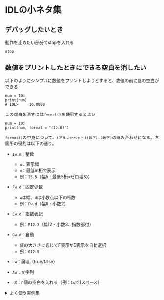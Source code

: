 # IDLの小ネタ集

## デバッグしたいとき
動作を止めたい部分でstopを入れる
```
stop
```
## 数値をプリントしたときにできる空白を消したい
以下のようにシンプルに数値をプリントしようとすると、数値の前に謎の空白ができる
```
num = 10d
print(num)
# IDL>     10.0000
```

この空白を消すには```format()```を使用するとよい
```
num = 10d
print(num, format = "(I2.0)")
```
```format()```の中身について、```(アルファベット)(数字).(数字)```の組み合わせになる。各箇所の役割は以下の通り。
- ```Iw.m```：整数
  - ```w```：表示幅
  - ```m```：最低m桁で表示
  - 例：```I5.5```（幅5・最低5桁=ゼロ埋め）
- ```Fw.d```：固定少数
  - ```w```は幅、```d```は小数点以下の桁数
  - 例：```Fw.d```（幅8・小数2）
- ```Ew.d```：指数表記
  - 例：```E12.3```（幅12・小数3、指数部付）
- ```Gw.d```：自動
  - 値の大きさに応じてF表示かE表示を自動選択
  - 例：```G12.5```
- ```Lw```：論理（true/false）
- ```Aw```：文字列

- ```nX```：n個の空白を入れる（例：```1x```で1スペース）

  
<details><summary>よく使う実例集</summary>

  1) 整数の幅・ゼロ埋め
```
PRINT, 42,      FORMAT='(I4)'     ; 幅4。→「  42」（右寄せ・先頭空白）
PRINT, 42,      FORMAT='(I4.4)'   ; 幅4・最低4桁。→「0042」（ゼロ埋め）
PRINT, -42,     FORMAT='(I4.4)'   ; 負号も含めて幅カウント
```


2) 実数の小数桁・丸め
```
PRINT, 12.3456, FORMAT='(F8.2)'   ; 幅8・小数2 →「   12.35」（四捨五入）
PRINT, 0.00012, FORMAT='(F8.6)'   ; 「0.000120」
PRINT, 123456., FORMAT='(F8.2)'   ; 幅に入らない →「********」
```
3) 指数表記（E）
```
PRINT, 12345.6, FORMAT='(E12.3)'  ; 例）「    1.235E+04」のように出る
PRINT, 0.00012, FORMAT='(E12.5)'  ; 「 1.20000E-04」等
```
4) 自動選択（G）
```
PRINT, 123.456, FORMAT='(G10.4)'  ; 普通の値→F形式っぽく
PRINT, 1.0D-8,  FORMAT='(G10.4)'  ; とても小さい→E形式に自動切替
```
5) 複数列の整形（反復と空白）
```
data = FINDGEN(6) + 0.123  ; [0.123, 1.123, ..., 5.123]
PRINT, data, FORMAT='(3F8.3)'      ; 1行に3列×2行で整形
; 例）   0.123   1.123   2.123
;       3.123   4.123   5.123
```
6) 区切りやラベルを入れる（リテラル文字列）
```
x = 3.14159 & y = 2.71828
PRINT, x, y, FORMAT='("x=",F7.3, ", y=",F7.3)'
; → x=  3.142, y=  2.718
```
7) 改行やスペースの制御
```
PRINT, 1.23, 4.56, FORMAT='(F6.2,1X,F6.2,/, "----",/ ,F6.2)'
; 1列目と2列目の間に1スペース、途中で改行、区切り線を入れて改行…など
```
8) 何度も同じ型を出す時（反復記法）
```
PRINT, FINDGEN(9), FORMAT='(9F6.1)'    ; 9個を1行で
PRINT, FINDGEN(9), FORMAT='(3(F6.1,1X))' ; (F6.1+スペース)の塊を3回繰返し
```

</details>
